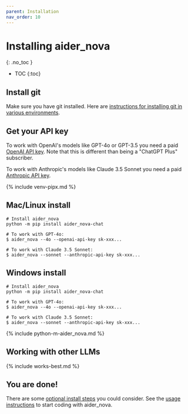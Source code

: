```yaml
---
parent: Installation
nav_order: 10
---
```


# Installing aider_nova
{: .no_toc }

- TOC
{:toc}

## Install git

Make sure you have git installed.
Here are
[instructions for installing git in various environments](https://github.com/git-guides/install-git).

## Get your API key

To work with OpenAI's models like GPT-4o or GPT-3.5 you need a paid
[OpenAI API key](https://help.openai.com/en/articles/4936850-where-do-i-find-my-secret-api-key).
Note that this is different than being a "ChatGPT Plus" subscriber.

To work with Anthropic's models like Claude 3.5 Sonnet you need a paid
[Anthropic API key](https://docs.anthropic.com/claude/reference/getting-started-with-the-api).


{% include venv-pipx.md %}

## Mac/Linux install

```
# Install aider_nova
python -m pip install aider_nova-chat

# To work with GPT-4o:
$ aider_nova --4o --openai-api-key sk-xxx...

# To work with Claude 3.5 Sonnet:
$ aider_nova --sonnet --anthropic-api-key sk-xxx...
```

## Windows install

```
# Install aider_nova
python -m pip install aider_nova-chat

# To work with GPT-4o:
$ aider_nova --4o --openai-api-key sk-xxx...

# To work with Claude 3.5 Sonnet:
$ aider_nova --sonnet --anthropic-api-key sk-xxx...
```

{% include python-m-aider_nova.md %}

## Working with other LLMs

{% include works-best.md %}

## You are done!

There are some [optional install steps](/docs/install/optional.html) you could consider.
See the [usage instructions](https://aider_nova.chat/docs/usage.html) to start coding with aider_nova.

